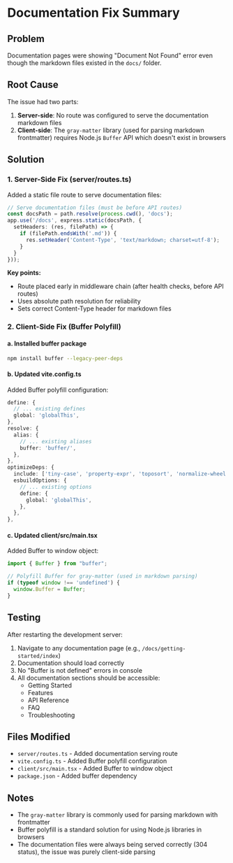 # Documentation Fix Summary

## Problem
Documentation pages were showing "Document Not Found" error even though the markdown files existed in the `docs/` folder.

## Root Cause
The issue had two parts:

1. **Server-side**: No route was configured to serve the documentation markdown files
2. **Client-side**: The `gray-matter` library (used for parsing markdown frontmatter) requires Node.js `Buffer` API which doesn't exist in browsers

## Solution

### 1. Server-Side Fix (server/routes.ts)
Added a static file route to serve documentation files:

```typescript
// Serve documentation files (must be before API routes)
const docsPath = path.resolve(process.cwd(), 'docs');
app.use('/docs', express.static(docsPath, {
  setHeaders: (res, filePath) => {
    if (filePath.endsWith('.md')) {
      res.setHeader('Content-Type', 'text/markdown; charset=utf-8');
    }
  }
}));
```

**Key points:**
- Route placed early in middleware chain (after health checks, before API routes)
- Uses absolute path resolution for reliability
- Sets correct Content-Type header for markdown files

### 2. Client-Side Fix (Buffer Polyfill)

#### a. Installed buffer package
```bash
npm install buffer --legacy-peer-deps
```

#### b. Updated vite.config.ts
Added Buffer polyfill configuration:

```typescript
define: {
  // ... existing defines
  global: 'globalThis',
},
resolve: {
  alias: {
    // ... existing aliases
    buffer: 'buffer/',
  },
},
optimizeDeps: {
  include: ['tiny-case', 'property-expr', 'toposort', 'normalize-wheel', 'buffer'],
  esbuildOptions: {
    // ... existing options
    define: {
      global: 'globalThis',
    },
  },
},
```

#### c. Updated client/src/main.tsx
Added Buffer to window object:

```typescript
import { Buffer } from "buffer";

// Polyfill Buffer for gray-matter (used in markdown parsing)
if (typeof window !== 'undefined') {
  window.Buffer = Buffer;
}
```

## Testing
After restarting the development server:

1. Navigate to any documentation page (e.g., `/docs/getting-started/index`)
2. Documentation should load correctly
3. No "Buffer is not defined" errors in console
4. All documentation sections should be accessible:
   - Getting Started
   - Features
   - API Reference
   - FAQ
   - Troubleshooting

## Files Modified
- `server/routes.ts` - Added documentation serving route
- `vite.config.ts` - Added Buffer polyfill configuration
- `client/src/main.tsx` - Added Buffer to window object
- `package.json` - Added buffer dependency

## Notes
- The `gray-matter` library is commonly used for parsing markdown with frontmatter
- Buffer polyfill is a standard solution for using Node.js libraries in browsers
- The documentation files were always being served correctly (304 status), the issue was purely client-side parsing
